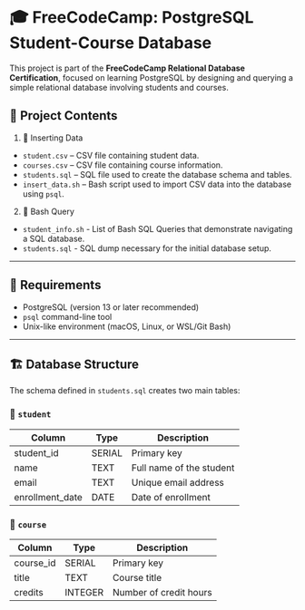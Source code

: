 # 🎓 FreeCodeCamp: PostgreSQL Student-Course Database

This project is part of the **FreeCodeCamp Relational Database Certification**, focused on learning PostgreSQL by designing and querying a simple relational database involving students and courses.

## 📁 Project Contents

1. 📁 Inserting Data
- `student.csv` – CSV file containing student data.
- `courses.csv` – CSV file containing course information.
- `students.sql` – SQL file used to create the database schema and tables.
- `insert_data.sh` – Bash script used to import CSV data into the database using `psql`.

2. 📁 Bash Query
- `student_info.sh` - List of Bash SQL Queries that demonstrate navigating a SQL database.
- `students.sql` - SQL dump necessary for the initial database setup.

---

## 🧰 Requirements

- PostgreSQL (version 13 or later recommended)
- `psql` command-line tool
- Unix-like environment (macOS, Linux, or WSL/Git Bash)

---

## 🏗️ Database Structure

The schema defined in `students.sql` creates two main tables:

### 📄 `student`
| Column         | Type         | Description               |
|----------------|--------------|---------------------------|
| student_id     | SERIAL       | Primary key               |
| name           | TEXT         | Full name of the student  |
| email          | TEXT         | Unique email address      |
| enrollment_date| DATE         | Date of enrollment        |

### 📄 `course`
| Column     | Type     | Description            |
|------------|----------|------------------------|
| course_id  | SERIAL   | Primary key            |
| title      | TEXT     | Course title           |
| credits    | INTEGER  | Number of credit hours |


